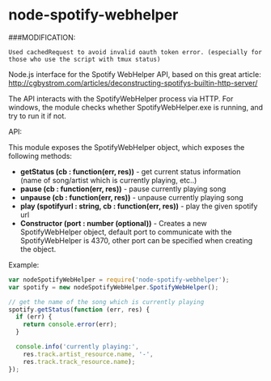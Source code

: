 node-spotify-webhelper
======================

###MODIFICATION:

```
Used cachedRequest to avoid invalid oauth token error. (especially for those who use the script with tmux status)
```

Node.js interface for the Spotify WebHelper API, based on this great article: http://cgbystrom.com/articles/deconstructing-spotifys-builtin-http-server/

The API interacts with the SpotifyWebHelper process via HTTP. For windows, the module checks whether SpotifyWebHelper.exe is running, and try to run it if not.

API:

This module exposes the SpotifyWebHelper object, which exposes  the following methods:

 - **getStatus (cb : function(err, res))** -  get current status information (name of song/artist which is currently playing, etc..)
 - **pause (cb : function(err, res))** - pause currently playing song
 - **unpause (cb : function(err, res))** - unpause currently playing song
 - **play (spotifyurl : string, cb : function(err, res))** - play the given spotify url
 - **Constructor (port : number (optional))** - Creates a new SpotifyWebHelper object,
   default port to communicate with the SpotifyWebHelper is 4370, other port can be specified when creating the object.

Example:
```javascript
var nodeSpotifyWebHelper = require('node-spotify-webhelper');
var spotify = new nodeSpotifyWebHelper.SpotifyWebHelper();

// get the name of the song which is currently playing
spotify.getStatus(function (err, res) {
  if (err) {
    return console.error(err);
  }

  console.info('currently playing:',
    res.track.artist_resource.name, '-',
    res.track.track_resource.name);
});
```

